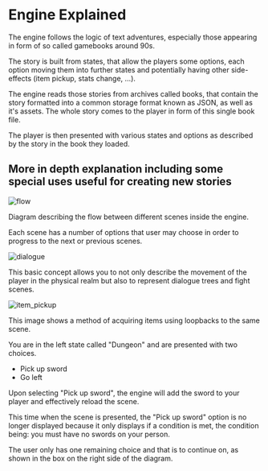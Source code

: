# Engine Explained

The engine follows the logic of text adventures, especially those appearing in form of so called gamebooks around 90s.

The story is built from states, that allow the players some options, each option moving them into further states and potentially having other side-effects (item pickup, stats change, …).

The engine reads those stories from archives called books, that contain the story formatted into a common storage format known as JSON, as well as it's assets. The whole story comes to the player in form of this single book file.

The player is then presented with various states and options as described by the story in the book they loaded.

## More in depth explanation including some special uses useful for creating new stories

![flow](https://imgur.com/ggmYiZS.png)

Diagram describing the flow between different scenes inside the engine.

Each scene has a number of options that user may choose in order to progress to the next or previous scenes.

![dialogue](https://imgur.com/TsTGrXH.png)

This basic concept allows you to not only describe the movement of the player in the physical realm but also to represent dialogue trees and fight scenes.

![item_pickup](https://imgur.com/4WViyOA.png)

This image shows a method of acquiring items using loopbacks to the same scene.

You are in the left state called "Dungeon" and are presented with two choices.

* Pick up sword
* Go left

Upon selecting "Pick up sword", the engine will add the sword to your player and effectively reload the scene.

This time when the scene is presented, the "Pick up sword" option is no longer displayed because it only displays if a condition is met, the condition being: you must have no swords on your person.

The user only has one remaining choice and that is to continue on, as shown in the box on the right side of the diagram.